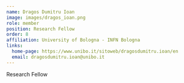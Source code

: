 ```yaml
---
name: Dragos Dumitru Ioan
image: images/dragos_ioan.png
role: member
position: Research Fellow
order: 8
affiliation: University of Bologna - INFN Bologna
links:
  home-page: https://www.unibo.it/sitoweb/dragosdumitru.ioan/en
  email: dragosdumitru.ioan@unibo.it
---
```


Research Fellow
